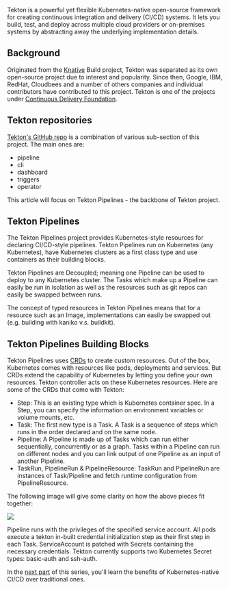 Tekton is a powerful yet flexible Kubernetes-native open-source framework for creating continuous integration and delivery (CI/CD) systems. It lets you build, test, and deploy across multiple cloud providers or on-premises systems by abstracting away the underlying implementation details.

## Background

Originated from the [Knative](https://knative.dev/) Build project, Tekton was separated as its own open-source project due to interest and popularity. Since then, Google, IBM, RedHat, Cloudbees and a number of others companies and individual contributors have contributed to this project. Tekton is one of the projects under [Continuous Delivery Foundation](https://cd.foundation/).

## Tekton repositories

[Tekton's GitHub repo](https://github.com/tektoncd) is a combination of various sub-section of this project. The main ones are:

* pipeline
* cli
* dashboard
* triggers
* operator

This article will focus on Tekton Pipelines - the backbone of Tekton project.

## Tekton Pipelines

The Tekton Pipelines project provides Kubernetes-style resources for declaring CI/CD-style pipelines. Tekton Pipelines run on Kubernetes (any Kubernetes), have Kubernetes clusters as a first class type and use containers as their building blocks. 

Tekton Pipelines are Decoupled; meaning one Pipeline can be used to deploy to any Kubernetes cluster. The Tasks which make up a Pipeline can easily be run in isolation as well as the resources such as git repos can easily be swapped between runs.

The concept of typed resources in Tekton Pipelines means that for a resource such as an Image, implementations can easily be swapped out (e.g. building with kaniko v.s. buildkit).

## Tekton Pipelines Building Blocks

Tekton Pipelines uses [CRDs](https://kubernetes.io/docs/concepts/extend-kubernetes/api-extension/custom-resources/) to create custom resources. Out of the box, Kubernetes comes with resources like pods, deployments and services. But CRDs extend the capability of Kubernetes by letting you define your own resources. Tekton controller acts on these Kubernetes resources.
Here are some of the CRDs that come with Tekton:

* Step: This is an existing type which is Kubernetes container spec. In a Step, you can specify the information on environment variables or volume mounts, etc.
* Task: The first new type is a Task. A Task is a sequence of steps which runs in the order declared and on the same node.
* Pipeline: A Pipeline is made up of Tasks which can run either sequentially, concurrently or as a graph. Tasks within a Pipeline can run on different nodes and you can link output of one Pipeline as an input of another Pipeline.
* TaskRun, PipelineRun & PipelineResource: TaskRun and PipelineRun are instances of Task/Pipeline and fetch runtime configuration from PipelineResource.

The following image will give some clarity on how the above pieces fit together:

![](https://github.com/dewan-ahmed/Tekton101/blob/master/assets/tekton-blocks.png)

Pipeline runs with the privileges of the specified service account. All pods execute a tekton in-built credential initialization step as their first step in each Task. ServiceAccount is patched with Secrets containing the necessary credentials. Tekton currently supports two Kubernetes Secret types: basic-auth and ssh-auth.

In the [next part](https://github.com/dewan-ahmed/Tekton101/blob/master/2%20-%20Why%20going%20Kubernetes-native%20for%20CICD.md) of this series, you'll learn the benefits of Kubernetes-native CI/CD over traditional ones.
